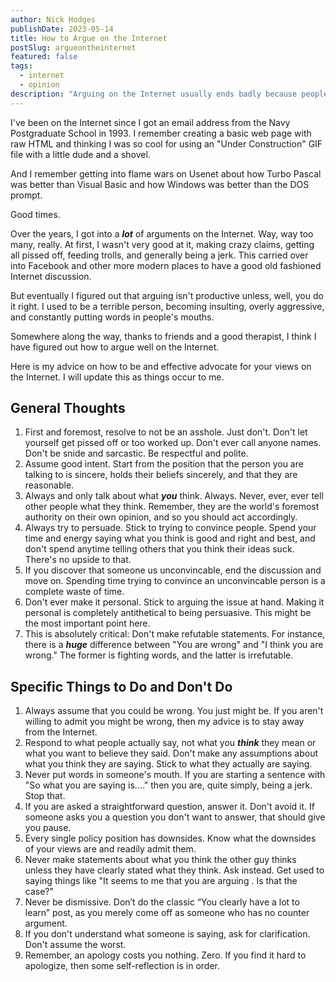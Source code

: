 ```yaml
---
author: Nick Hodges
publishDate: 2023-05-14
title: How to Argue on the Internet
postSlug: argueontheinternet
featured: false
tags:
  - internet
  - opinion
description: "Arguing on the Internet usually ends badly because people don't know how to do it.  Here's some good rules of thumb to follow so that you aren't a dick."
---
```


I've been on the Internet since I got an email address from the Navy Postgraduate School in 1993. I remember creating a basic web page with raw HTML and thinking I was so cool for using an "Under Construction" GIF file with a little dude and a shovel.

And I remember getting into flame wars on Usenet about how Turbo Pascal was better than Visual Basic and how Windows was better than the DOS prompt.

Good times.

Over the years, I got into a **_lot_** of arguments on the Internet. Way, way too many, really. At first, I wasn't very good at it, making crazy claims, getting all pissed off, feeding trolls, and generally being a jerk. This carried over into Facebook and other more modern places to have a good old fashioned Internet discussion.

But eventually I figured out that arguing isn't productive unless, well, you do it right. I used to be a terrible person, becoming insulting, overly aggressive, and constantly putting words in people's mouths.

Somewhere along the way, thanks to friends and a good therapist, I think I have figured out how to argue well on the Internet.

Here is my advice on how to be and effective advocate for your views on the Internet. I will update this as things occur to me.

## General Thoughts

1. First and foremost, resolve to not be an asshole. Just don't. Don't let yourself get pissed off or too worked up. Don't ever call anyone names. Don't be snide and sarcastic. Be respectful and polite.
2. Assume good intent. Start from the position that the person you are talking to is sincere, holds their beliefs sincerely, and that they are reasonable.
3. Always and only talk about what _**you**_ think. Always. Never, ever, ever tell other people what they think. Remember, they are the world's foremost authority on their own opinion, and so you should act accordingly.
4. Always try to persuade. Stick to trying to convince people. Spend your time and energy saying what you think is good and right and best, and don't spend anytime telling others that you think their ideas suck. There's no upside to that.
5. If you discover that someone us unconvincable, end the discussion and move on. Spending time trying to convince an unconvincable person is a complete waste of time.
6. Don't ever make it personal. Stick to arguing the issue at hand. Making it personal is completely antithetical to being persuasive. This might be the most important point here.
7. This is absolutely critical: Don't make refutable statements. For instance, there is a **_huge_** difference between "You are wrong" and "I think you are wrong." The former is fighting words, and the latter is irrefutable.

## Specific Things to Do and Don't Do

1. Always assume that you could be wrong. You just might be. If you aren't willing to admit you might be wrong, then my advice is to stay away from the Internet.
2. Respond to what people actually say, not what you _**think**_ they mean or what you want to believe they said. Don't make any assumptions about what you think they are saying. Stick to what they actually are saying.
3. Never put words in someone's mouth. If you are starting a sentence with "So what you are saying is...." then you are, quite simply, being a jerk. Stop that.
4. If you are asked a straightforward question, answer it. Don't avoid it. If someone asks you a question you don't want to answer, that should give you pause.
5. Every single policy position has downsides. Know what the downsides of your views are and readily admit them.
6. Never make statements about what you think the other guy thinks unless they have clearly stated what they think. Ask instead. Get used to saying things like "It seems to me that you are arguing <something>. Is that the case?"
7. Never be dismissive. Don’t do the classic “You clearly have a lot to learn” post, as you merely come off as someone who has no counter argument.
8. If you don't understand what someone is saying, ask for clarification. Don't assume the worst.
9. Remember, an apology costs you nothing. Zero. If you find it hard to apologize, then some self-reflection is in order.
